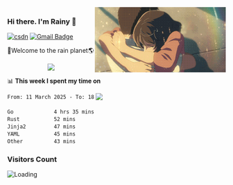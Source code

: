 <img  align='right' height="150" src="https://github.com/LikeRainDay/LikeRainDay/blob/master/pic/img_rain_1.gif?raw=true">



### Hi there. I'm Rainy :lemon:

[![csdn](https://img.shields.io/badge/-csdn-c14438?style=flat-square&logo=c&logoColor=white)](https://blog.csdn.net/qq_15807167)
[![Gmail Badge](https://img.shields.io/badge/-gmail-c14438?style=flat-square&logo=Gmail&logoColor=white&link=mailto:houshuai0816@gmail.com)](mailto:houshuai0816@gmail.com)

🚀Welcome to the rain planet🌎

<center>
<img align='center'  src="https://source.unsplash.com/user/rainyhehe/likes">
</center>

📊 **This week I spent my time on**

<img align='right'   width="300" src="https://github-readme-stats.vercel.app/api?username=LikeRainDay&show_icons=true&title_color=fff&icon_color=79ff97&text_color=9f9f9f&bg_color=151515&count_private=true">

<!--START_SECTION:waka-->

```txt
From: 11 March 2025 - To: 18 March 2025

Go             4 hrs 35 mins   ██████████████░░░░░░░░░░░   55.78 %
Rust           52 mins         ██▓░░░░░░░░░░░░░░░░░░░░░░   10.56 %
Jinja2         47 mins         ██▒░░░░░░░░░░░░░░░░░░░░░░   09.69 %
YAML           45 mins         ██▒░░░░░░░░░░░░░░░░░░░░░░   09.19 %
Other          43 mins         ██▒░░░░░░░░░░░░░░░░░░░░░░   08.76 %
```

<!--END_SECTION:waka-->

### Visitors Count
<img align="left" src = "https://profile-counter.glitch.me/LikeRainDay/count.svg" alt ="Loading">
